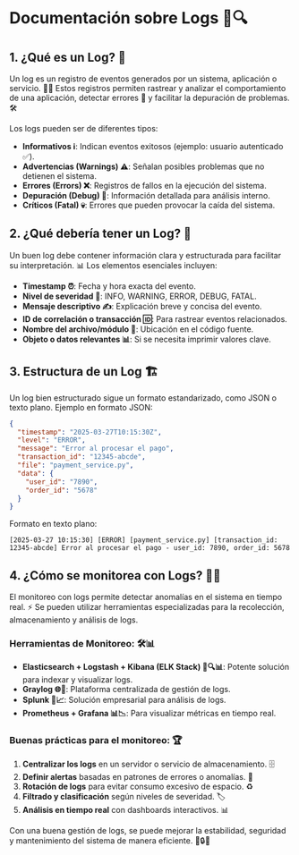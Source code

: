 # Documentación sobre Logs 📜🔍

## 1. ¿Qué es un Log? 📖
Un log es un registro de eventos generados por un sistema, aplicación o servicio. 📝🔄 Estos registros permiten rastrear y analizar el comportamiento de una aplicación, detectar errores 🚨 y facilitar la depuración de problemas. 🛠️

Los logs pueden ser de diferentes tipos:

- **Informativos ℹ️**: Indican eventos exitosos (ejemplo: usuario autenticado ✅).
- **Advertencias (Warnings) ⚠️**: Señalan posibles problemas que no detienen el sistema.
- **Errores (Errors) ❌**: Registros de fallos en la ejecución del sistema.
- **Depuración (Debug) 🐞**: Información detallada para análisis interno.
- **Críticos (Fatal) 💀**: Errores que pueden provocar la caída del sistema.

## 2. ¿Qué debería tener un Log? 🧐
Un buen log debe contener información clara y estructurada para facilitar su interpretación. 📊 Los elementos esenciales incluyen:

- **Timestamp ⏰**: Fecha y hora exacta del evento.
- **Nivel de severidad 🔢**: INFO, WARNING, ERROR, DEBUG, FATAL.
- **Mensaje descriptivo ✍️**: Explicación breve y concisa del evento.
- **ID de correlación o transacción 🆔**: Para rastrear eventos relacionados.
- **Nombre del archivo/módulo 📂**: Ubicación en el código fuente.
- **Objeto o datos relevantes 📊**: Si se necesita imprimir valores clave.

## 3. Estructura de un Log 🏗️
Un log bien estructurado sigue un formato estandarizado, como JSON o texto plano. Ejemplo en formato JSON:

```json
{
  "timestamp": "2025-03-27T10:15:30Z",
  "level": "ERROR",
  "message": "Error al procesar el pago",
  "transaction_id": "12345-abcde",
  "file": "payment_service.py",
  "data": {
    "user_id": "7890",
    "order_id": "5678"
  }
}
```

Formato en texto plano:

```
[2025-03-27 10:15:30] [ERROR] [payment_service.py] [transaction_id: 12345-abcde] Error al procesar el pago - user_id: 7890, order_id: 5678
```

## 4. ¿Cómo se monitorea con Logs? 📡👀
El monitoreo con logs permite detectar anomalías en el sistema en tiempo real. ⚡ Se pueden utilizar herramientas especializadas para la recolección, almacenamiento y análisis de logs.

### Herramientas de Monitoreo: 🛠️📊
- **Elasticsearch + Logstash + Kibana (ELK Stack) 🐘🔍📊**: Potente solución para indexar y visualizar logs.
- **Graylog 🌐📝**: Plataforma centralizada de gestión de logs.
- **Splunk 🚀📈**: Solución empresarial para análisis de logs.
- **Prometheus + Grafana 📊📉**: Para visualizar métricas en tiempo real.

### Buenas prácticas para el monitoreo: 🏆
1. **Centralizar los logs** en un servidor o servicio de almacenamiento. 🗄️
2. **Definir alertas** basadas en patrones de errores o anomalías. 🔔
3. **Rotación de logs** para evitar consumo excesivo de espacio. ♻️
4. **Filtrado y clasificación** según niveles de severidad. 🏷️
5. **Análisis en tiempo real** con dashboards interactivos. 📊

Con una buena gestión de logs, se puede mejorar la estabilidad, seguridad y mantenimiento del sistema de manera eficiente. 🚀🔒🔧
